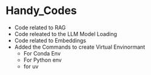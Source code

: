 # Handy_Codes
-  Code related to RAG
-  Code releated to the LLM Model Loading
-  Code related to Embeddings
-  Added the Commands to create Virtual Envinormant
    -  For Conda Env
    -  For Python env
    -  for uv 
